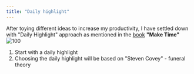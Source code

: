 ```yaml
---
title: "Daily highlight"
---
```

After toying different ideas to increase my productivity, I have settled down with "Daily Highlight" approach as mentioned in the [book](https://maketime.blog/)  __"Make Time"__
![100](https://encrypted-tbn0.gstatic.com/shopping?q=tbn:ANd9GcQ9VTowS80_WbGhCnUkaBB6m8PzqhGtXI0febXAKdkX3kGNPvgVBkYAfCpJiYM3Epo18mTBcsYunLHLsRyRpjy8kXF8AJqVuoYk0UDxd91DzdAPrEXSUnII7g&usqp=CAc)

1. Start with a daily highlight
2. Choosing the daily highlight will be based on "Steven Covey" - funeral theory